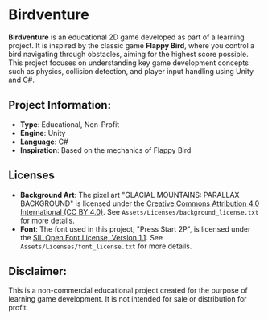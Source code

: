 # Birdventure

**Birdventure** is an educational 2D game developed as part of a learning project. It is inspired by the classic game **Flappy Bird**, where you control a bird navigating through obstacles, aiming for the highest score possible. This project focuses on understanding key game development concepts such as physics, collision detection, and player input handling using Unity and C#.

## Project Information:
- **Type**: Educational, Non-Profit
- **Engine**: Unity
- **Language**: C#
- **Inspiration**: Based on the mechanics of Flappy Bird

## Licenses
- **Background Art**: The pixel art "GLACIAL MOUNTAINS: PARALLAX BACKGROUND" is licensed under the [Creative Commons Attribution 4.0 International (CC BY 4.0)](http://creativecommons.org/licenses/by/4.0/). See `Assets/Licenses/background_license.txt` for more details.
- **Font**: The font used in this project, "Press Start 2P", is licensed under the [SIL Open Font License, Version 1.1](https://openfontlicense.org).
See `Assets/Licenses/font_license.txt` for more details.

## Disclaimer:
This is a non-commercial educational project created for the purpose of learning game development. It is not intended for sale or distribution for profit.
